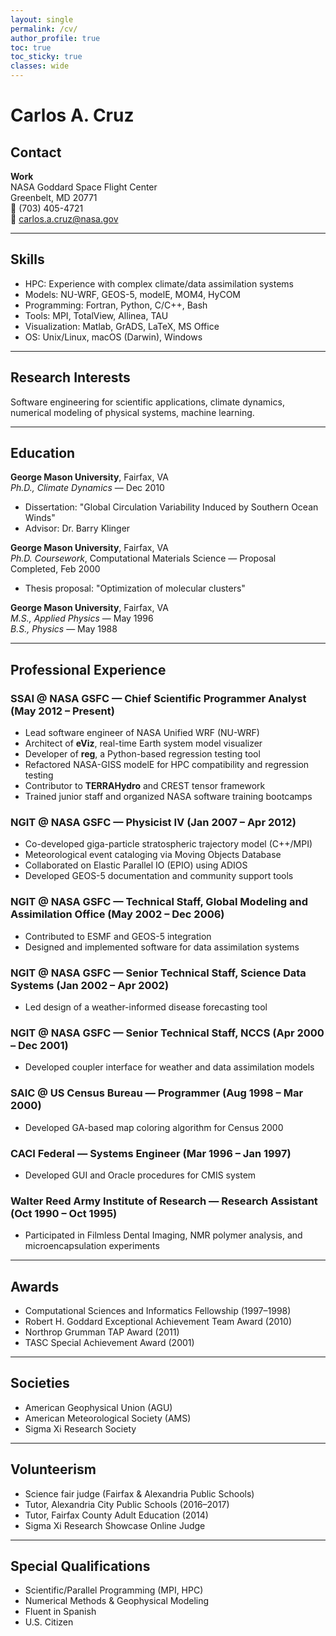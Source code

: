```yaml
---
layout: single
permalink: /cv/
author_profile: true
toc: true
toc_sticky: true
classes: wide
---
```


# Carlos A. Cruz

## Contact

**Work**  
NASA Goddard Space Flight Center  
Greenbelt, MD 20771  
📱 (703) 405-4721  
📧 carlos.a.cruz@nasa.gov  

---

## Skills

- HPC: Experience with complex climate/data assimilation systems  
- Models: NU-WRF, GEOS-5, modelE, MOM4, HyCOM  
- Programming: Fortran, Python, C/C++, Bash  
- Tools: MPI, TotalView, Allinea, TAU  
- Visualization: Matlab, GrADS, LaTeX, MS Office  
- OS: Unix/Linux, macOS (Darwin), Windows  

---

## Research Interests

Software engineering for scientific applications, climate dynamics, numerical modeling of physical systems, machine learning.

---

## Education

**George Mason University**, Fairfax, VA  
_Ph.D., Climate Dynamics_ — Dec 2010  
- Dissertation: "Global Circulation Variability Induced by Southern Ocean Winds"  
- Advisor: Dr. Barry Klinger

**George Mason University**, Fairfax, VA  
_Ph.D. Coursework_, Computational Materials Science — Proposal Completed, Feb 2000  
- Thesis proposal: "Optimization of molecular clusters"

**George Mason University**, Fairfax, VA  
_M.S., Applied Physics_ — May 1996  
_B.S., Physics_ — May 1988

---

## Professional Experience

### SSAI @ NASA GSFC — Chief Scientific Programmer Analyst (May 2012 – Present)

- Lead software engineer of NASA Unified WRF (NU-WRF)
- Architect of **eViz**, real-time Earth system model visualizer
- Developer of **reg**, a Python-based regression testing tool
- Refactored NASA-GISS modelE for HPC compatibility and regression testing
- Contributor to **TERRAHydro** and CREST tensor framework
- Trained junior staff and organized NASA software training bootcamps

### NGIT @ NASA GSFC — Physicist IV (Jan 2007 – Apr 2012)

- Co-developed giga-particle stratospheric trajectory model (C++/MPI)
- Meteorological event cataloging via Moving Objects Database
- Collaborated on Elastic Parallel IO (EPIO) using ADIOS
- Developed GEOS-5 documentation and community support tools

### NGIT @ NASA GSFC — Technical Staff, Global Modeling and Assimilation Office (May 2002 – Dec 2006)

- Contributed to ESMF and GEOS-5 integration
- Designed and implemented software for data assimilation systems

### NGIT @ NASA GSFC — Senior Technical Staff, Science Data Systems (Jan 2002 – Apr 2002)

- Led design of a weather-informed disease forecasting tool

### NGIT @ NASA GSFC — Senior Technical Staff, NCCS (Apr 2000 – Dec 2001)

- Developed coupler interface for weather and data assimilation models

### SAIC @ US Census Bureau — Programmer (Aug 1998 – Mar 2000)

- Developed GA-based map coloring algorithm for Census 2000

### CACI Federal — Systems Engineer (Mar 1996 – Jan 1997)

- Developed GUI and Oracle procedures for CMIS system

### Walter Reed Army Institute of Research — Research Assistant (Oct 1990 – Oct 1995)

- Participated in Filmless Dental Imaging, NMR polymer analysis, and microencapsulation experiments

---

## Awards

- Computational Sciences and Informatics Fellowship (1997–1998)  
- Robert H. Goddard Exceptional Achievement Team Award (2010)  
- Northrop Grumman TAP Award (2011)  
- TASC Special Achievement Award (2001)

---

## Societies

- American Geophysical Union (AGU)  
- American Meteorological Society (AMS)  
- Sigma Xi Research Society

---

## Volunteerism

- Science fair judge (Fairfax & Alexandria Public Schools)  
- Tutor, Alexandria City Public Schools (2016–2017)  
- Tutor, Fairfax County Adult Education (2014)  
- Sigma Xi Research Showcase Online Judge

---

## Special Qualifications

- Scientific/Parallel Programming (MPI, HPC)  
- Numerical Methods & Geophysical Modeling  
- Fluent in Spanish  
- U.S. Citizen
